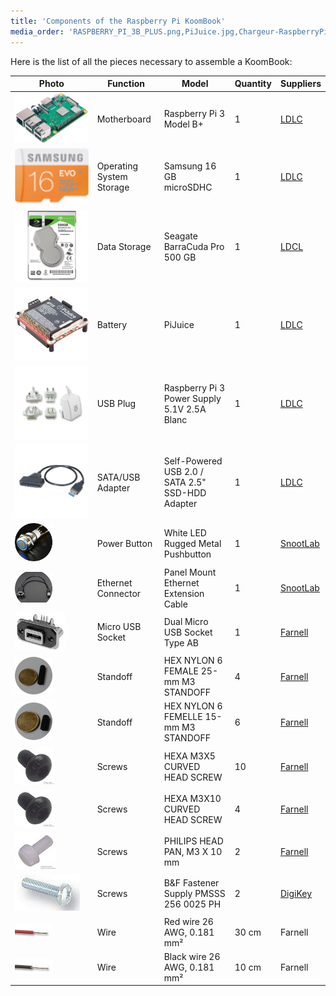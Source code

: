 ```yaml
---
title: 'Components of the Raspberry Pi KoomBook'
media_order: 'RASPBERRY_PI_3B_PLUS.png,PiJuice.jpg,Chargeur-RaspberryPi.jpg,481-020.jpg,Adaptateur_Sata_USB.jpg,909-04.jpg,2354239-40.jpg,42251358.jpg,42245556.jpg,42245564.jpg,P1060110.JPG,P1060111.JPG,42358728.jpg,2472689-40.jpg,615c4uY3IEL._SL1407_.jpg,DD.jpg'
---
```


Here is the list of all the pieces necessary to assemble a KoomBook:

| Photo | Function | Model | Quantity | Suppliers |
| --- | --- | --- | --- | --- |
| ![](RASPBERRY_PI_3B_PLUS.png?cropResize=60,60) | Motherboard | Raspberry Pi 3 Model B+ | 1 | [LDLC](https://www.ldlc.com/fiche/PB00246555.html) |
| ![](615c4uY3IEL._SL1407_.jpg?cropResize=60,60) | Operating System Storage | Samsung 16 GB microSDHC | 1 | [LDLC](http://www.ldlc-pro.com/fiche/PB00163896.html) |
| ![](DD.jpg?cropResize=60,60) | Data Storage | Seagate BarraCuda Pro 500 GB | 1 | [LDCL](https://www.ldlc-pro.com/fiche/PB00245153.html) |
| ![](PiJuice.jpg?cropResize=60,60) | Battery | PiJuice | 1 | [LDLC](https://www.ldlc-pro.com/fiche/PB00250984.html) |
| ![](Chargeur-RaspberryPi.jpg?cropResize=60,60) | USB Plug | Raspberry Pi 3 Power Supply 5.1V 2.5A Blanc | 1 | [LDLC](https://www.ldlc-pro.com/fiche/PB00205708.html) |
| ![](Adaptateur_Sata_USB.jpg?cropResize=60,60) | SATA/USB Adapter | Self-Powered USB 2.0 / SATA 2.5" SSD-HDD Adapter  | 1 | [LDLC](https://www.ldlc-pro.com/fiche/PB00186500.html) |
| ![](481-020.jpg) | Power Button | White LED Rugged Metal Pushbutton | 1 | [SnootLab](http://snootlab.fr/lang-en/adafruit/949-rugged-metal-pushbutton-white-led-en.html) |
| ![](909-04.jpg) | Ethernet Connector | Panel Mount Ethernet Extension Cable | 1 | [SnootLab](http://snootlab.fr/adafruit/520-cable-rj45-de-montage-en-panneau-fr.html) |
| ![](2354239-40.jpg) | Micro USB Socket | Dual Micro USB Socket Type AB | 1 | [Farnell](http://fr.farnell.com/amphenol-commercial-products/musb-k152-30/embase-micro-usb-type-ab-traversante/dp/2354239) |
| ![](P1060110.JPG) | Standoff | HEX NYLON 6 FEMALE 25-mm M3 STANDOFF | 4 | [Farnell](http://fr.farnell.com/tr-fastenings/fahsngffm3-25-6/entretoise-hex-nylon-6-femelle/dp/2480026) |
| ![](P1060111.JPG) | Standoff | HEX NYLON 6 FEMELLE 15-mm M3 STANDOFF | 6 | [Farnell](http://fr.farnell.com/tr-fastenings/fahsngffm3-15-6/entretoise-hex-nylon-6-femelle/dp/2480024) |
| ![](42358728.jpg) | Screws | HEXA M3X5 CURVED HEAD SCREW | 10 | [Farnell](http://fr.farnell.com/tr-fastenings/m35-bhhtmcs100/vis-tete-bombee-hexa-m3x5/dp/1420682) |
| ![](42358728.jpg) | Screws | HEXA M3X10 CURVED HEAD SCREW | 4 | [Farnell](http://fr.farnell.com/tr-fastenings/m35-bhhtmcs100/vis-tete-bombee-hexa-m3x5/dp/1420682) |
| ![](2472689-40.jpg) | Screws | PHILIPS HEAD PAN, M3 X 10 mm | 2 | [Farnell](http://fr.farnell.com/duratool/dtrnse-1207-m3-10/assort-vis-tete-pan-philips-m3/dp/2472705) |
| ![](42251358.jpg) | Screws | B&F Fastener Supply PMSSS 256 0025 PH | 2 | [DigiKey](http://www.digikey.com/product-detail/en/b-f-fastener-supply/PMSSS%20256%200025%20PH/H700-ND/274911) |
| ![](42245556.jpg) | Wire | Red wire 26 AWG, 0.181 mm² | 30 cm | Farnell |
| ![](42245564.jpg) | Wire | Black wire 26 AWG, 0.181 mm² | 10 cm | Farnell |

